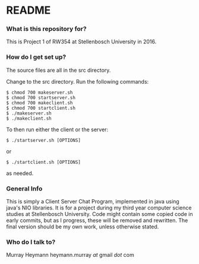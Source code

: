 # README #

### What is this repository for? ###

This is Project 1 of RW354 at Stellenbosch University in 2016.  

### How do I get set up? ###

The source files are all in the src directory.  

Change to the src directory.
Run the following commands:
	
	$ chmod 700 makeserver.sh
	$ chmod 700 startserver.sh
	$ chmod 700 makeclient.sh
	$ chmod 700 startclient.sh
	$ ./makeserver.sh
	$ ./makeclient.sh

To then run either the client or the server:

	$ ./startserver.sh [OPTIONS]

or

	$ ./startclient.sh [OPTIONS]

as needed.


### General Info ###

This is simply a Client Server Chat Program, implemented in java using java's
NIO libraries.  It is for a project during my third year computer science
studies at Stellenbosch University.  Code might contain some copied code in
early commits, but as I progress, these will be removed and rewritten.  The
final version should be my own work, unless otherwise stated.


### Who do I talk to? ###

Murray Heymann
heymann.murray _at_ gmail _dot_ com
